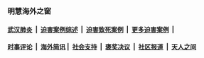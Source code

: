 
### 明慧海外之窗

####  [武汉肺炎](indexes/365.md?t=07150101) &nbsp;|&nbsp;  [迫害案例综述](indexes/328.md?t=07150101) &nbsp;|&nbsp; [迫害致死案例](indexes/277.md?t=07150101)  &nbsp;|&nbsp; [更多迫害案例](indexes/81.md?t=07150101)  &nbsp;|&nbsp; 
####  [时事评论](indexes/19.md?t=07150101) &nbsp;|&nbsp; [海外简讯](indexes/245.md?t=07150101)&nbsp;|&nbsp;  [社会支持](indexes/140.md?t=07150101) &nbsp;|&nbsp; [褒奖决议](indexes/282.md?t=07150101) &nbsp;|&nbsp; [社区报道](indexes/91.md?t=07150101)  &nbsp;|&nbsp; [天人之间](indexes/78.md?t=07150101) 

